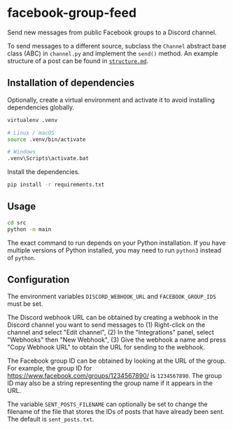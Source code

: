 # facebook-group-feed

Send new messages from public Facebook groups to a Discord channel.

To send messages to a different source, subclass the `Channel` abstract base class (ABC) in `channel.py` and implement the `send()` method. An example structure of a post can be found in [`structure.md`](structure.md).

## Installation of dependencies

Optionally, create a virtual environment and activate it to avoid installing dependencies globally.

```bash
virtualenv .venv

# Linux / macOS
source .venv/bin/activate

# Windows
.venv\Scripts\activate.bat
```

Install the dependencies.

```bash
pip install -r requirements.txt
```

## Usage

```bash
cd src
python -m main
```

The exact command to run depends on your Python installation. If you have multiple versions of Python installed, you may need to run `python3` instead of `python`.

## Configuration

The environment variables `DISCORD_WEBHOOK_URL` and `FACEBOOK_GROUP_IDS` must be set.

The Discord webhook URL can be obtained by creating a webhook in the Discord channel you want to send messages to (1) Right-click on the channel and select "Edit channel", (2) In the "Integrations" panel, select "Webhooks" then "New Webhook", (3) Give the webhook a name and press "Copy Webhook URL" to obtain the URL for sending to the webhook.

The Facebook group ID can be obtained by looking at the URL of the group. For example, the group ID for https://www.facebook.com/groups/1234567890/ is `1234567890`. The group ID may also be a string representing the group name if it appears in the URL.

The variable `SENT_POSTS_FILENAME` can optionally be set to change the filename of the file that stores the IDs of posts that have already been sent. The default is `sent_posts.txt`.
